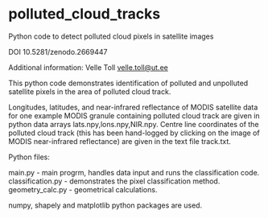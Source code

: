# polluted_cloud_tracks
Python code to detect polluted cloud pixels in satellite images

DOI 10.5281/zenodo.2669447

Additional information:
Velle Toll
velle.toll@ut.ee

This python code demonstrates identification of polluted and unpolluted satellite pixels
in the area of polluted cloud track.

Longitudes, latitudes, and near-infrared reflectance of MODIS satellite data for one example MODIS granule containing polluted cloud
track are given in python data arrays lats.npy,lons.npy,NIR.npy.
Centre line coordinates of the polluted cloud track (this has been hand-logged by clicking on the image of MODIS near-infrared reflectance) are given in the text file track.txt. 

Python files:

main.py - main progrm, handles data input and runs the classification code.
classification.py - demonstrates the pixel classification method.
geometry_calc.py - geometrical calculations.

numpy, shapely and matplotlib python packages are used.
